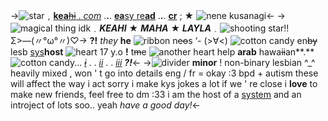 ->![star](https://cdn.discordapp.com/attachments/1055224157597597771/1089476287879467008/IMG_3374.gif)﹐[**kea**~~hi~~ . *com*](keahi) .**.**. [**ea**sy re**ad**](notime) .**.**. [**cr**](aoiakanes) ; ★
 ![nene kusanagi](https://cdn.discordapp.com/attachments/1055224157597597771/1089480811293708288/Untitled199.png)<-
->![magical thing idk](https://cdn.discordapp.com/attachments/1055224157597597771/1089483993893842994/IMG_3381.gif)﹒***KEAHI*** ★ ***MAHA*** ★ ***LAYLA***﹒![shooting star!!](https://cdn.discordapp.com/attachments/1055224157597597771/1089484305174106162/IMG_3382.png)
Σ>―(〃°ω°〃)♡→ **?!** *they* **he** ![ribbon](https://cdn.discordapp.com/attachments/1055224157597597771/1089483518784065657/IMG_3380.gif) n~~eo~~s ‘-
(>∀<) ![cotton candy](https://media.discordapp.net/attachments/1055224157597597771/1089485899064168448/IMG_3383.png) en~~by~~ lesb [sys](https://rentry.co/scenicmotion)**host** ![heart](https://media.discordapp.net/attachments/1055224157597597771/1089485901052248126/IMG_3388.gif) 17 y.o **!**
t~~m~~e ![another heart help](https://media.discordapp.net/attachments/1055224157597597771/1089485900179832843/IMG_3386.png) **arab** hawa~~ii~~an**.** ![cotton candy...](https://cdn.discordapp.com/attachments/1055224157597597771/1089485899269668924/IMG_3384.gif) ~~[*i*](https://rentry.co/keahi)~~ . . [*ii*](https://rentry.co/akeminenes) . . [*iii*](https://rentry.co/pitsa) ***?!***<-
->![divider](https://cdn.discordapp.com/attachments/1055224157597597771/1089508703281094746/Untitled200.png)
**minor** ! non-binary lesbian ^\_^
heavily mixed , won ' t go into details
eng / fr = okay :3 bpd + autism
these will affect the way i act sorry
i make kys jokes a lot if we ' re close
i **love** to make new friends, feel free
to dm :33 i am the host of a [system](scenicmotion)
and an introject of lots soo.. yeah
*have a good day!*<-